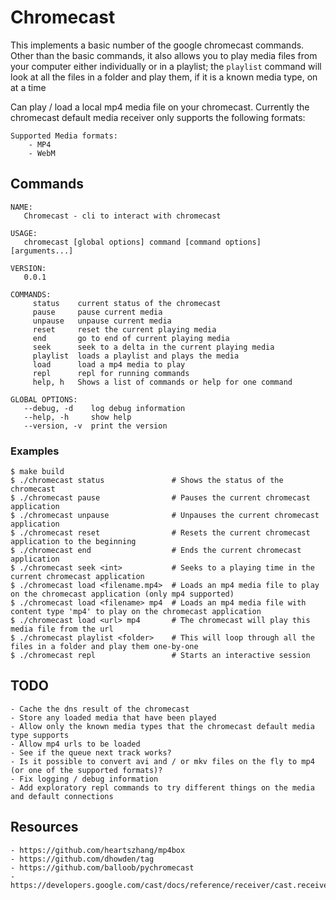 # Chromecast
This implements a basic number of the google chromecast commands. Other than the basic commands, it also allows you to play media files from your computer either individually or in a playlist; the `playlist` command will look at all the files in a folder and play them, if it is a known media type, on at a time

Can play / load a local mp4 media file on your chromecast. Currently the chromecast default media receiver only supports the following formats:

```
Supported Media formats:
    - MP4
    - WebM
```

## Commands
```
NAME:
   Chromecast - cli to interact with chromecast

USAGE:
   chromecast [global options] command [command options] [arguments...]

VERSION:
   0.0.1

COMMANDS:
     status    current status of the chromecast
     pause     pause current media
     unpause   unpause current media
     reset     reset the current playing media
     end       go to end of current playing media
     seek      seek to a delta in the current playing media
     playlist  loads a playlist and plays the media
     load      load a mp4 media to play
     repl      repl for running commands
     help, h   Shows a list of commands or help for one command

GLOBAL OPTIONS:
   --debug, -d    log debug information
   --help, -h     show help
   --version, -v  print the version
```

### Examples
```
$ make build
$ ./chromecast status               # Shows the status of the chromecast
$ ./chromecast pause                # Pauses the current chromecast application
$ ./chromecast unpause              # Unpauses the current chromecast application
$ ./chromecast reset                # Resets the current chromecast application to the beginning
$ ./chromecast end                  # Ends the current chromecast application
$ ./chromecast seek <int>           # Seeks to a playing time in the current chromecast application
$ ./chromecast load <filename.mp4>  # Loads an mp4 media file to play on the chromecast application (only mp4 supported)
$ ./chromecast load <filename> mp4  # Loads an mp4 media file with content type 'mp4' to play on the chromecast application
$ ./chromecast load <url> mp4       # The chromecast will play this media file from the url
$ ./chromecast playlist <folder>    # This will loop through all the files in a folder and play them one-by-one
$ ./chromecast repl                 # Starts an interactive session
```

## TODO
```
- Cache the dns result of the chromecast
- Store any loaded media that have been played
- Allow only the known media types that the chromecast default media type supports
- Allow mp4 urls to be loaded
- See if the queue next track works?
- Is it possible to convert avi and / or mkv files on the fly to mp4 (or one of the supported formats)?
- Fix logging / debug information
- Add exploratory repl commands to try different things on the media and default connections
```

## Resources
```
- https://github.com/heartszhang/mp4box
- https://github.com/dhowden/tag
- https://github.com/balloob/pychromecast
- https://developers.google.com/cast/docs/reference/receiver/cast.receiver.media
```
